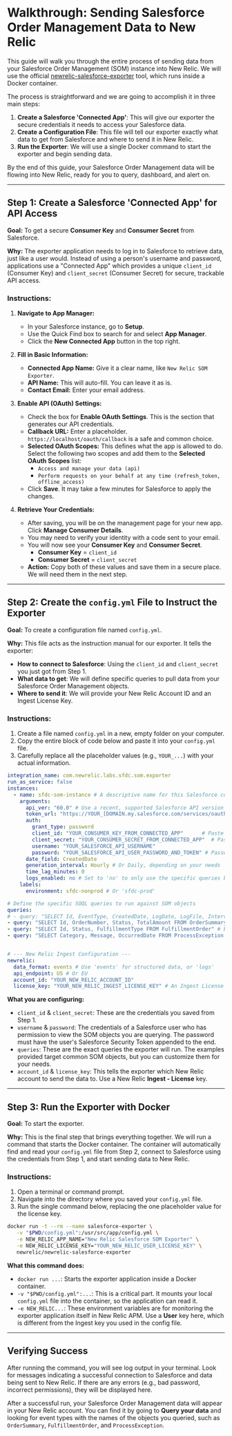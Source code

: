 # Walkthrough: Sending Salesforce Order Management Data to New Relic

This guide will walk you through the entire process of sending data from your Salesforce Order Management (SOM) instance into New Relic. We will use the official [newrelic-salesforce-exporter](https://github.com/newrelic/newrelic-salesforce-exporter) tool, which runs inside a Docker container.

The process is straightforward and we are going to accomplish it in three main steps:

1.  **Create a Salesforce 'Connected App'**: This will give our exporter the secure credentials it needs to access your Salesforce data.
2.  **Create a Configuration File**: This file will tell our exporter exactly what data to get from Salesforce and where to send it in New Relic.
3.  **Run the Exporter**: We will use a single Docker command to start the exporter and begin sending data.

By the end of this guide, your Salesforce Order Management data will be flowing into New Relic, ready for you to query, dashboard, and alert on.

---

## Step 1: Create a Salesforce 'Connected App' for API Access

**Goal:** To get a secure **Consumer Key** and **Consumer Secret** from Salesforce.

**Why:** The exporter application needs to log in to Salesforce to retrieve data, just like a user would. Instead of using a person's username and password, applications use a "Connected App" which provides a unique `client_id` (Consumer Key) and `client_secret` (Consumer Secret) for secure, trackable API access.

### Instructions:

1.  **Navigate to App Manager:**
    * In your Salesforce instance, go to **Setup**.
    * Use the Quick Find box to search for and select **App Manager**.
    * Click the **New Connected App** button in the top right.

2.  **Fill in Basic Information:**
    * **Connected App Name:** Give it a clear name, like `New Relic SOM Exporter`.
    * **API Name:** This will auto-fill. You can leave it as is.
    * **Contact Email:** Enter your email address.

3.  **Enable API (OAuth) Settings:**
    * Check the box for **Enable OAuth Settings**. This is the section that generates our API credentials.
    * **Callback URL:** Enter a placeholder. `https://localhost/oauth/callback` is a safe and common choice.
    * **Selected OAuth Scopes:** This defines what the app is allowed to do. Select the following two scopes and add them to the **Selected OAuth Scopes** list:
        * `Access and manage your data (api)`
        * `Perform requests on your behalf at any time (refresh_token, offline_access)`
    * Click **Save**. It may take a few minutes for Salesforce to apply the changes.

4.  **Retrieve Your Credentials:**
    * After saving, you will be on the management page for your new app. Click **Manage Consumer Details**.
    * You may need to verify your identity with a code sent to your email.
    * You will now see your **Consumer Key** and **Consumer Secret**.
        * **Consumer Key** = `client_id`
        * **Consumer Secret** = `client_secret`
    * **Action:** Copy both of these values and save them in a secure place. We will need them in the next step.

---

## Step 2: Create the `config.yml` File to Instruct the Exporter

**Goal:** To create a configuration file named `config.yml`.

**Why:** This file acts as the instruction manual for our exporter. It tells the exporter:
* **How to connect to Salesforce**: Using the `client_id` and `client_secret` you just got from Step 1.
* **What data to get**: We will define specific queries to pull data from your Salesforce Order Management objects.
* **Where to send it**: We will provide your New Relic Account ID and an Ingest License Key.

### Instructions:

1.  Create a file named `config.yml` in a new, empty folder on your computer.
2.  Copy the entire block of code below and paste it into your `config.yml` file.
3.  Carefully replace all the placeholder values (e.g., `YOUR_...`) with your actual information.

```yaml
integration_name: com.newrelic.labs.sfdc.som.exporter
run_as_service: false
instances:
  - name: sfdc-som-instance # A descriptive name for this Salesforce connection
    arguments:
      api_ver: "60.0" # Use a recent, supported Salesforce API version
      token_url: "https://YOUR_[DOMAIN.my.salesforce.com/services/oauth2/token](https://DOMAIN.my.salesforce.com/services/oauth2/token)" # Replace YOUR_DOMAIN with your Salesforce domain
      auth:
        grant_type: password
        client_id: "YOUR_CONSUMER_KEY_FROM_CONNECTED_APP"      # Paste the Consumer Key from Step 1 here
        client_secret: "YOUR_CONSUMER_SECRET_FROM_CONNECTED_APP"  # Paste the Consumer Secret from Step 1 here
        username: "YOUR_SALESFORCE_API_USERNAME"
        password: "YOUR_SALESFORCE_API_USER_PASSWORD_AND_TOKEN" # Password followed by security token
      date_field: CreatedDate
      generation_interval: Hourly # Or Daily, depending on your needs
      time_lag_minutes: 0
      logs_enabled: no # Set to 'no' to only use the specific queries below
    labels:
      environment: sfdc-nonprod # Or 'sfdc-prod'

# Define the specific SOQL queries to run against SOM objects
queries:
# - query: "SELECT Id, EventType, CreatedDate, LogDate, LogFile, Interval FROM EventLogFile" # General purpose event log files
- query: "SELECT Id, OrderNumber, Status, TotalAmount FROM OrderSummary" # Example for Order Summary
- query: "SELECT Id, Status, FulfillmentType FROM FulfillmentOrder" # Example for Fulfillment Orders
- query: "SELECT Category, Message, OccurredDate FROM ProcessException WHERE AttachedToId != null" # Example for Process Exceptions on orders


# --- New Relic Ingest Configuration ---
newrelic:
  data_format: events # Use 'events' for structured data, or 'logs'
  api_endpoint: US # Or EU
  account_id: "YOUR_NEW_RELIC_ACCOUNT_ID"
  license_key: "YOUR_NEW_RELIC_INGEST_LICENSE_KEY" # An Ingest License Key (starts with 'NRII...')
```

**What you are configuring:**
* `client_id` & `client_secret`: These are the credentials you saved from Step 1.
* `username` & `password`: The credentials of a Salesforce user who has permission to view the SOM objects you are querying. The password must have the user's Salesforce Security Token appended to the end.
* `queries`: These are the exact queries the exporter will run. The examples provided target common SOM objects, but you can customize them for your needs.
* `account_id` & `license_key`: This tells the exporter which New Relic account to send the data to. Use a New Relic **Ingest - License** key.

---

## Step 3: Run the Exporter with Docker

**Goal:** To start the exporter.

**Why:** This is the final step that brings everything together. We will run a command that starts the Docker container. The container will automatically find and read your `config.yml` file from Step 2, connect to Salesforce using the credentials from Step 1, and start sending data to New Relic.

### Instructions:

1.  Open a terminal or command prompt.
2.  Navigate into the directory where you saved your `config.yml` file.
3.  Run the single command below, replacing the one placeholder value for the license key.

```bash
docker run -t --rm --name salesforce-exporter \
   -v "$PWD/config.yml":/usr/src/app/config.yml \
   -e NEW_RELIC_APP_NAME="New Relic Salesforce SOM Exporter" \
   -e NEW_RELIC_LICENSE_KEY="YOUR_NEW_RELIC_USER_LICENSE_KEY" \
   newrelic/newrelic-salesforce-exporter
```

**What this command does:**
* `docker run ...`: Starts the exporter application inside a Docker container.
* `-v "$PWD/config.yml":...`: This is a critical part. It mounts your local `config.yml` file into the container, so the application can read it.
* `-e NEW_RELIC...`: These environment variables are for monitoring the exporter application itself in New Relic APM. Use a **User** key here, which is different from the Ingest key you used in the config file.

---

## Verifying Success

After running the command, you will see log output in your terminal. Look for messages indicating a successful connection to Salesforce and data being sent to New Relic. If there are any errors (e.g., bad password, incorrect permissions), they will be displayed here.

After a successful run, your Salesforce Order Management data will appear in your New Relic account. You can find it by going to **Query your data** and looking for event types with the names of the objects you queried, such as `OrderSummary`, `FulfillmentOrder`, and `ProcessException`.

